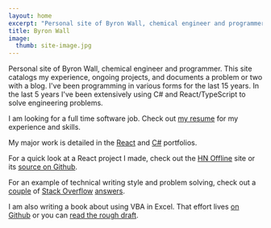 ```yaml
---
layout: home
excerpt: "Personal site of Byron Wall, chemical engineer and programmer."
title: Byron Wall
image:
  thumb: site-image.jpg
---
```


Personal site of Byron Wall, chemical engineer and programmer. This site catalogs my experience, ongoing projects, and documents a problem or two with a blog. I've been programming in various forms for the last 15 years. In the last 5 years I've been extensively using C# and React/TypeScript to solve engineering problems.

I am looking for a full time software job. Check out [my resume](/assets/resume_byron_wall.pdf) for my experience and skills.

My major work is detailed in the [React](/project/react-portfolio/) and [C#](/project/c-sharp/) portfolios.

For a quick look at a React project I made, check out the [HN Offline](https://hn.byroni.us) site or its [source on Github](https://github.com/byronwall/hn-client).

For an example of technical writing style and problem solving, check out a [couple](http://stackoverflow.com/questions/30547953/split-rows-that-have-multiline-text-and-single-line-text) of [Stack Overflow](http://stackoverflow.com/questions/30805665/how-to-create-a-dynamic-table-in-excel/30808646#30808646) [answers](http://stackoverflow.com/questions/30764752/change-value-in-adjacent-cell-via-click-vba-right/30766351#30766351).

I am also writing a book about using VBA in Excel. That effort lives [on Github]() or you can [read the rough draft]().
